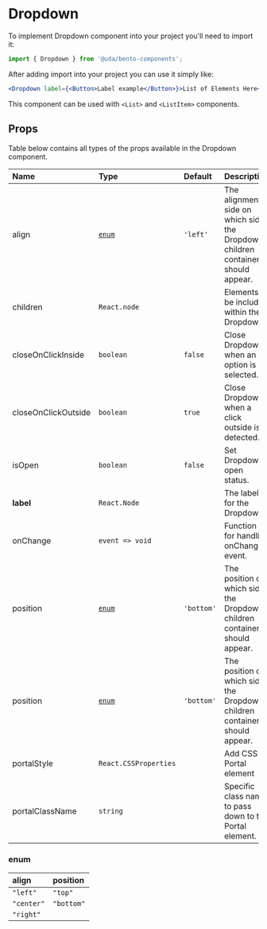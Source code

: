 # Dropdown

To implement Dropdown component into your project you'll need to import it:

```jsx
import { Dropdown } from '@uda/bento-components';
```

After adding import into your project you can use it simply like:

```jsx
<Dropdown label={<Button>Label example</Button>}>List of Elements Here</Dropdown>
```

This component can be used with `<List>` and `<ListItem>` components.

## Props

Table below contains all types of the props available in the Dropdown component.

| Name                | Type                  | Default    | Description                                                                     |
| :------------------ | :-------------------- | :--------- | :------------------------------------------------------------------------------ |
| align               | [`enum`](#enum)       | `'left'`   | The alignment side on which side the Dropdown children container should appear. |
| children            | `React.node`          |            | Elements to be included within the Dropdown.                                    |
| closeOnClickInside  | `boolean`             | `false`    | Close Dropdown when an option is selected.                                      |
| closeOnClickOutside | `boolean`             | `true`     | Close Dropdown when a click outside is detected.                                |
| isOpen              | `boolean`             | `false`    | Set Dropdown open status.                                                       |
| **label**           | `React.Node`          |            | The label for the Dropdown.                                                     |
| onChange            | `event => void`       |            | Function for handling onChange event.                                           |
| position            | [`enum`](#enum)       | `'bottom'` | The position on which side the Dropdown children container should appear.       |
| position            | [`enum`](#enum)       | `'bottom'` | The position on which side the Dropdown children container should appear.       |
| portalStyle         | `React.CSSProperties` |            | Add CSS to Portal element                                                       |
| portalClassName     | `string`              |            | Specific class name to pass down to the Portal element.                         |

### enum

| align      | position   |
| :--------- | :--------- |
| `"left"`   | `"top"`    |
| `"center"` | `"bottom"` |
| `"right"`  |
